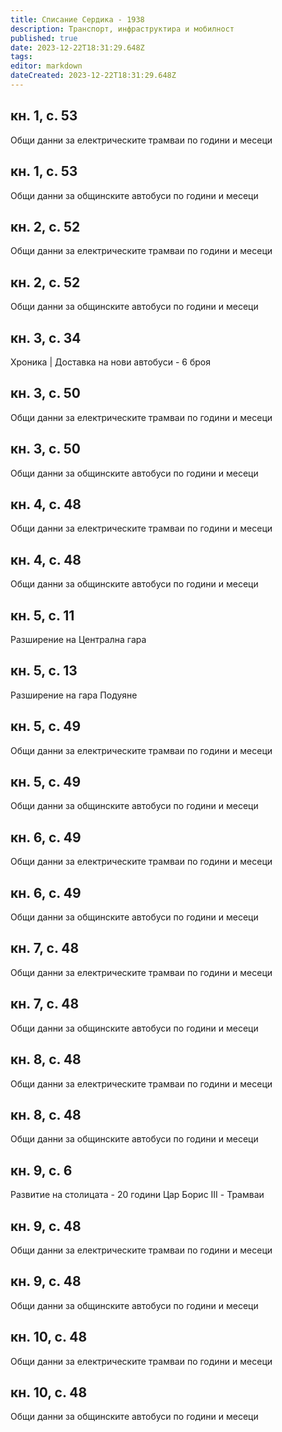 ```yaml
---
title: Списание Сердика - 1938
description: Транспорт, инфраструктира и мобилност
published: true
date: 2023-12-22T18:31:29.648Z
tags: 
editor: markdown
dateCreated: 2023-12-22T18:31:29.648Z
---
```


## кн. 1, с. 53
Общи данни за електрическите трамваи по години и месеци

## кн. 1, с. 53
Общи данни за общинските автобуси по години и месеци


## кн. 2, с. 52
Общи данни за електрическите трамваи по години и месеци

## кн. 2, с. 52
Общи данни за общинските автобуси по години и месеци

## кн. 3, с. 34
Хроника | Доставка на нови автобуси - 6 броя

## кн. 3, с. 50
Общи данни за електрическите трамваи по години и месеци

## кн. 3, с. 50
Общи данни за общинските автобуси по години и месеци

## кн. 4, с. 48
Общи данни за електрическите трамваи по години и месеци

## кн. 4, с. 48
Общи данни за общинските автобуси по години и месеци

## кн. 5, с. 11
Разширение на Централна гара

## кн. 5, с. 13
Разширение на гара Подуяне

## кн. 5, с. 49
Общи данни за електрическите трамваи по години и месеци

## кн. 5, с. 49
Общи данни за общинските автобуси по години и месеци

## кн. 6, с. 49
Общи данни за електрическите трамваи по години и месеци

## кн. 6, с. 49
Общи данни за общинските автобуси по години и месеци

## кн. 7, с. 48
Общи данни за електрическите трамваи по години и месеци

## кн. 7, с. 48
Общи данни за общинските автобуси по години и месеци

## кн. 8, с. 48
Общи данни за електрическите трамваи по години и месеци

## кн. 8, с. 48
Общи данни за общинските автобуси по години и месеци

## кн. 9, с. 6
Развитие на столицата - 20 години Цар Борис III - Трамваи

## кн. 9, с. 48
Общи данни за електрическите трамваи по години и месеци

## кн. 9, с. 48
Общи данни за общинските автобуси по години и месеци

## кн. 10, с. 48
Общи данни за електрическите трамваи по години и месеци

## кн. 10, с. 48
Общи данни за общинските автобуси по години и месеци